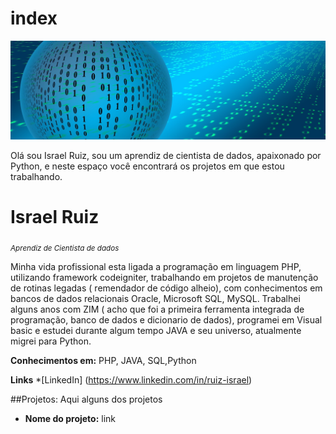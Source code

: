 # index
<p align="center">
  <img src="https://github.com/israelruiz2005/index/blob/main/banner-904887_1920.jpg" >
</p>

<p>Olá sou Israel Ruiz, sou um aprendiz de cientista de dados, apaixonado por Python, e neste espaço você encontrará os projetos em que estou trabalhando.</p>

# Israel Ruiz
<sub>*Aprendiz de Cientista de dados* </sub>

Minha vida profissional esta ligada a programação em linguagem PHP, utilizando framework codeigniter, trabalhando em projetos de manutenção de rotinas legadas ( remendador de código alheio), com conhecimentos em bancos de dados relacionais Oracle, Microsoft SQL, MySQL. Trabalhei alguns anos com ZIM ( acho que foi a primeira ferramenta integrada de programação, banco de dados e dicionario de dados), programei em Visual basic e estudei durante algum tempo JAVA e seu universo, atualmente migrei para Python.

**Conhecimentos em:** PHP, JAVA, SQL,Python

**Links**
*[LinkedIn] (https://www.linkedin.com/in/ruiz-israel)

##Projetos:
Aqui alguns dos projetos
* **Nome do projeto:** link
